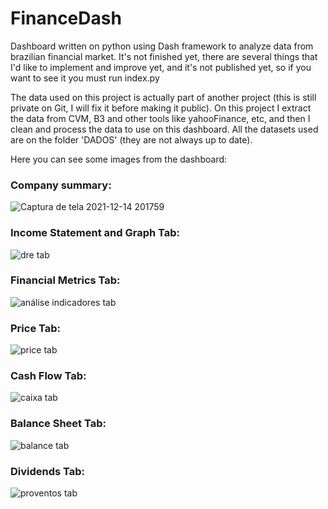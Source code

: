 # FinanceDash

Dashboard written on python using Dash framework to analyze data from brazilian financial market. It's not finished yet, there are several things that 
I'd like to implement and improve yet, and it's not published yet, so if you want to see it you must run index.py

The data used on this project is actually part of another project (this is still private on Git, I will fix it before making it public). On this project 
I extract the data from CVM, B3 and other tools like yahooFinance, etc, and then I clean and process the data to use on this dashboard. All the datasets used are on the folder
'DADOS' (they are not always up to date).

Here you can see some images from the dashboard:


### Company summary:
![Captura de tela 2021-12-14 201759](https://user-images.githubusercontent.com/69984472/146095551-136e0cdc-bc15-4eec-aeeb-7608f23adf29.png)


### Income Statement and Graph Tab:
![dre tab](https://user-images.githubusercontent.com/69984472/146095729-1630d01d-2fe5-4b92-aa71-030a65110ced.png)


### Financial Metrics Tab:
![análise indicadores tab](https://user-images.githubusercontent.com/69984472/146095862-155b5b22-dc65-4e86-8424-bfd8e6d09050.png)


### Price Tab:
![price tab](https://user-images.githubusercontent.com/69984472/146095780-d2fae422-af45-4fd7-bbf8-1d7091c819df.png)


### Cash Flow Tab:
![caixa tab](https://user-images.githubusercontent.com/69984472/146095939-c8b81781-de94-4346-b611-3e656f03ed3e.png)


### Balance Sheet Tab:
![balance tab](https://user-images.githubusercontent.com/69984472/146095971-2cda2780-0701-4c17-a9a1-1b7bb1f75d1d.png)


### Dividends Tab:
![proventos tab](https://user-images.githubusercontent.com/69984472/146096035-ee2b1ca3-baa3-4dd4-ab0e-fdfc0fcfdcac.png)


